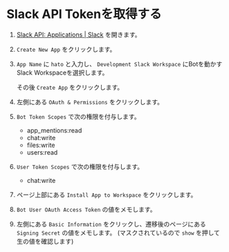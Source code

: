 # Slack API Tokenを取得する

1. [Slack API: Applications | Slack](https://api.slack.com/apps) を開きます。

1. `Create New App` をクリックします。

1. `App Name` に `hato` と入力し、 `Development Slack Workspace` にBotを動かすSlack Workspaceを選択します。

    その後 `Create App` をクリックします。

1. 左側にある `OAuth & Permissions` をクリックします。

1. `Bot Token Scopes` で次の権限を付与します。
    * app_mentions:read
    * chat:write
    * files:write
    * users:read

1. `User Token Scopes` で次の権限を付与します。
    * chat:write

1. ページ上部にある `Install App to Workspace` をクリックします。

1. `Bot User OAuth Access Token` の値をメモします。

1. 左側にある `Basic Information` をクリックし、遷移後のページにある `Signing Secret` の値をメモします。
    (マスクされているので `show` を押して生の値を確認します)

